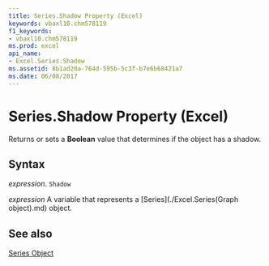 ```yaml
---
title: Series.Shadow Property (Excel)
keywords: vbaxl10.chm578119
f1_keywords:
- vbaxl10.chm578119
ms.prod: excel
api_name:
- Excel.Series.Shadow
ms.assetid: 8b1ad20a-764d-595b-5c3f-b7e6b68421a7
ms.date: 06/08/2017
---
```



# Series.Shadow Property (Excel)

Returns or sets a  **Boolean** value that determines if the object has a shadow.


## Syntax

 _expression_. `Shadow`

 _expression_ A variable that represents a [Series](./Excel.Series(Graph object).md) object.


## See also


[Series Object](Excel.Series(object).md)

